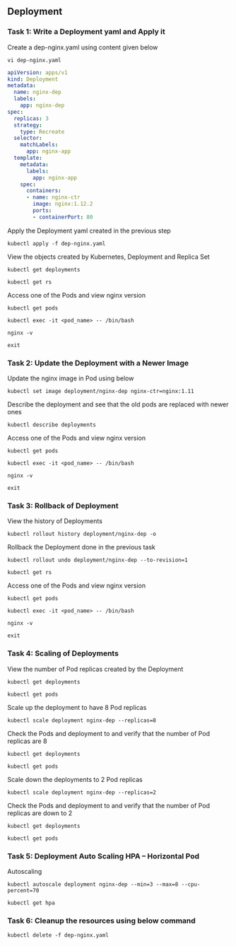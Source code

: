 ## Deployment

### Task 1: Write a Deployment yaml and Apply it
Create a dep-nginx.yaml using content given below
```
vi dep-nginx.yaml
```
```yaml
apiVersion: apps/v1
kind: Deployment
metadata:
  name: nginx-dep
  labels:
    app: nginx-dep
spec:
  replicas: 3
  strategy:
    type: Recreate
  selector:
    matchLabels:
      app: nginx-app
  template:
    metadata:
      labels:
        app: nginx-app
    spec:
      containers:
      - name: nginx-ctr
        image: nginx:1.12.2
        ports:
        - containerPort: 80
```
Apply the Deployment yaml created in the previous step
```
kubectl apply -f dep-nginx.yaml
```
View the objects created by Kubernetes, Deployment and Replica Set 
```
kubectl get deployments
```
```
kubectl get rs
```
Access one of the Pods and view nginx version
```
kubectl get pods
```
```
kubectl exec -it <pod_name> -- /bin/bash
```
```
nginx -v
```
```
exit
```

### Task 2: Update the Deployment with a Newer Image
Update the nginx image in Pod using below
```
kubectl set image deployment/nginx-dep nginx-ctr=nginx:1.11
```
Describe the deployment and see that the old pods are replaced with newer ones
```
kubectl describe deployments
```
Access one of the Pods and view nginx version
```
kubectl get pods
```
```
kubectl exec -it <pod_name> -- /bin/bash
```
```
nginx -v
```
```
exit
```

### Task 3: Rollback of Deployment 
View the history of Deployments
```
kubectl rollout history deployment/nginx-dep -o
```
Rollback the Deployment done in the previous task
```
kubectl rollout undo deployment/nginx-dep --to-revision=1
```
```
kubectl get rs
```
Access one of the Pods and view nginx version
```
kubectl get pods
```
```
kubectl exec -it <pod_name> -- /bin/bash
```
```
nginx -v
```
```
exit
```

### Task 4: Scaling of Deployments
View the number of Pod replicas created by the Deployment
```
kubectl get deployments
```
```
kubectl get pods
```
Scale up the deployment to have 8 Pod replicas
```
kubectl scale deployment nginx-dep --replicas=8
```
Check the Pods and deployment to and verify that the number of Pod replicas are 8
```
kubectl get deployments
```
```
kubectl get pods
```
Scale down the deployments to 2 Pod replicas
```
kubectl scale deployment nginx-dep --replicas=2
```
Check the Pods and deployment to and verify that the number of Pod replicas are down to 2
```
kubectl get deployments
```
```
kubectl get pods
```

### Task 5: Deployment Auto Scaling HPA – Horizontal Pod 
Autoscaling
```
kubectl autoscale deployment nginx-dep --min=3 --max=8 --cpu-percent=70
```
```
kubectl get hpa
```

### Task 6: Cleanup the resources using below command
```
kubectl delete -f dep-nginx.yaml
```
